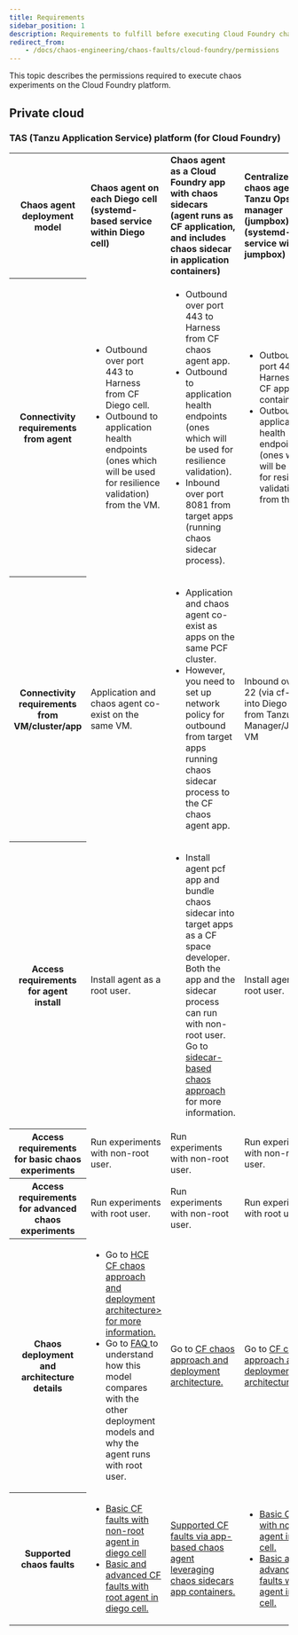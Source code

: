 ```yaml
---
title: Requirements
sidebar_position: 1
description: Requirements to fulfill before executing Cloud Foundry chaos experiments.
redirect_from:
	- /docs/chaos-engineering/chaos-faults/cloud-foundry/permissions
---
```


This topic describes the permissions required to execute chaos experiments on the Cloud Foundry platform.

## Private cloud

### TAS (Tanzu Application Service) platform (for Cloud Foundry)

<table>
<tr>
	<th> Chaos agent deployment model </th>
	<td><b>Chaos agent on each Diego cell (systemd-based service within Diego cell) </b></td>
  <td> <b>Chaos agent as a Cloud Foundry app with chaos sidecars (agent runs as CF application, and includes chaos sidecar in application containers) </b></td>
<td><b>Centralized chaos agent on Tanzu Ops manager (jumpbox) (systemd-based service within the jumpbox) </b></td>
</tr>
<tr>
	<th> Connectivity requirements from agent </th>
	<td><ul><li>Outbound over port 443 to Harness from CF Diego cell.</li>
		<li> Outbound to application health endpoints (ones which will be used for resilience validation) from the VM. </li></ul></td>
		<td><ul><li>Outbound over port 443 to Harness from CF chaos agent app.</li>
  <li> Outbound to application health endpoints (ones which will be used for resilience validation). </li>
  <li>Inbound over port 8081 from target apps (running chaos sidecar process). </li></ul></td>
  <td><ul><li> Outbound over port 443 to Harness from CF app container. </li>
<li> Outbound to application health endpoints (ones which will be used for resilience validation) from the VM. </li></ul></td>
</tr>
<tr>
	<th> Connectivity requirements from VM/cluster/app </th>
	<td> Application and chaos agent co-exist on the same VM. </td>
  <td> <ul><li> Application and chaos agent co-exist as apps on the same PCF cluster. </li>
  <li>However, you need to set up network policy for outbound from target apps running chaos sidecar process to the CF chaos agent app. </li></ul></td>
  <td> Inbound over port 22 (via cf-ssh) into Diego cell from Tanzu Ops Manager/Jumpbox VM</td>
</tr>
<tr>
	<th> Access requirements for agent install </th>
  <td> Install agent as a root user. </td>
	<td><ul><li> Install agent pcf app and bundle chaos sidecar into target apps as a CF space developer. Both the app and the sidecar process can run with non-root user. Go to <a href="https://hce-docs.github.io/platform-wise-chaos-info/PCF/sidecar-approach-for-jvm-chaos-in-pcf.html"> sidecar-based chaos approach </a> for more information. </li></ul></td>
  <td>Install agent as a root user. </td>
</tr>
<tr>
	<th> Access requirements for basic chaos experiments </th>
	<td> Run experiments with non-root user. </td>
  <td> Run experiments with non-root user. </td>
	<td> Run experiments with non-root user. </td>
</tr>
<tr>
	<th> Access requirements for advanced chaos experiments	</th>
  <td> Run experiments with root user.	</td>
  <td>Run experiments with non-root user.	</td>
  <td> Run experiments with root user.	</td>
  </tr>
<tr>
	<th> Chaos deployment and architecture details </th>
	<td><ul><li> Go to <a href="/docs/chaos-engineering/use-harness-ce/chaos-faults/cloud-foundry/cf%20chaos%20components%20and%20their%20deployment%20architecture/#run-lci-in-diego-cells-hosting-the-app-instances"> HCE CF chaos approach and deployment architecture> for more information. </a></li>
<li>Go to <a href="https://hce-docs.github.io/platform-wise-chaos-info/PCF/pcf-chaos-faqs.html"> FAQ </a> to understand how this model compares with the other deployment models and why the agent runs with root user.</li></ul></td>
<td>Go to <a href="/docs/chaos-engineering/use-harness-ce/chaos-faults/cloud-foundry/CF%20chaos%20components%20and%20their%20deployment%20architecture#run-cf-infrastructure-as-native-cf-app-interacting-with-chaos-sidecars"> CF chaos approach and deployment architecture.</a> </td>
<td>Go to <a href="/docs/chaos-engineering/use-harness-ce/chaos-faults/cloud-foundry/CF%20chaos%20components%20and%20their%20deployment%20architecture#run-lci-with-tanzu-ops-manager"> CF chaos approach and deployment architecture.</a> </td>
</tr>
<tr>
	<th> Supported chaos faults	</th>
	<td> <ul><li> <a href="https://github.com/hce-docs/platform-wise-chaos-info/blob/main/PCF/basic-faults-supported-by-linux-pcf-infra-running-as-non-root-in-diego-cell.md">Basic CF faults with non-root agent in diego cell </a></li>
<li><a href="https://github.com/hce-docs/platform-wise-chaos-info/blob/main/PCF/all-supported-chaos-faults-by-linux-pcf-infra-running-as-root-in-diego-cell.md"> Basic and advanced CF faults with root agent in diego cell. </a> </li></ul></td>
	<td><a href="https://github.com/hce-docs/platform-wise-chaos-info/blob/main/PCF/all-supported-faults-by-pcf-app-based-chaos-infra-running-sidecars-in-app-containers-as-non-root.md"> Supported CF faults via app-based chaos agent leveraging chaos sidecars app containers. </a></td>
	<td><ul><li> <a href="https://github.com/hce-docs/platform-wise-chaos-info/blob/main/PCF/basic-faults-supported-by-linux-pcf-infra-running-as-non-root-in-diego-cell.md">Basic CF faults with non-root agent in diego cell. </a></li>
<li><a href="https://github.com/hce-docs/platform-wise-chaos-info/blob/main/PCF/all-supported-chaos-faults-by-linux-pcf-infra-running-as-root-in-diego-cell.md"> Basic and advanced CF faults with root agent in diego cell. </a> </li></ul></td>
</tr>
</table>

